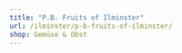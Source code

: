 ```yaml
---
title: "P.B. Fruits of Ilminster"
url: /ilminster/p-b-fruits-of-ilminster/
shop: Gemüse & Obst
---
```

